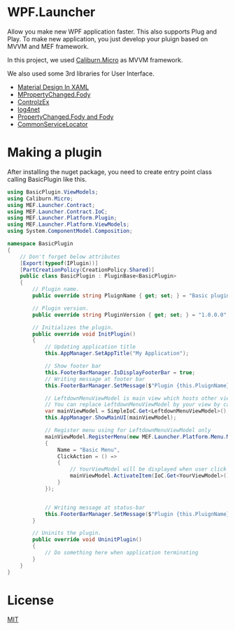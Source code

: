# WPF.Launcher
Allow you make new WPF application faster. This also supports Plug and Play.
To make new application, you just develop your pluign based on MVVM and MEF framework.

In this project, we used [Caliburn.Micro](http://materialdesigninxaml.net/) as MVVM framework.

We also used some 3rd libraries for User Interface.
* [Material Design In XAML](http://materialdesigninxaml.net/)
* [MPropertyChanged.Fody](https://github.com/Fody/PropertyChanged)
* [ControlzEx](https://github.com/ControlzEx/ControlzEx)
* [log4net](http://logging.apache.org/log4net/)
* [PropertyChanged.Fody and Fody](https://github.com/Fody/PropertyChanged)
* [CommonServiceLocator](https://github.com/unitycontainer/commonservicelocator)


# Making a plugin
After installing the nuget package, you need to create entry point class calling BasicPlugin like this.

```csharp
using BasicPlugin.ViewModels;
using Caliburn.Micro;
using MEF.Launcher.Contract;
using MEF.Launcher.Contract.IoC;
using MEF.Launcher.Platform.Plugin;
using MEF.Launcher.Platform.ViewModels;
using System.ComponentModel.Composition;

namespace BasicPlugin
{
    // Don't forget below attributes
    [Export(typeof(IPlugin))]
    [PartCreationPolicy(CreationPolicy.Shared)]
    public class BasicPlugin : PluginBase<BasicPlugin>
    {
        // Plugin name.
        public override string PluignName { get; set; } = "Basic plugin";

        // Plugin version.
        public override string PluginVersion { get; set; } = "1.0.0.0";

        // Initializes the plugin.
        public override void InitPlugin()
        {
            // Updating application title
            this.AppManager.SetAppTitle("My Application");

            // Show footer bar
            this.FooterBarManager.IsDisplayFooterBar = true;
            // Writing message at footer bar
            this.FooterBarManager.SetMessage($"Plugin {this.PluignName} is initializing");

            // LeftdownMenuViewModel is main view which hosts other views and supports left-menu as well
            // You can replace LeftdownMenuViewModel by your view by calling this.AppManager.ShowMainUI(<your view model>);
            var mainViewModel = SimpleIoC.Get<LeftdownMenuViewModel>();
            this.AppManager.ShowMainUI(mainViewModel);

            // Register menu using for LeftdownMenuViewModel only
            mainViewModel.RegisterMenu(new MEF.Launcher.Platform.Menu.MenuItemEx
            {
                Name = "Basic Menu",
                ClickAction = () =>
                {
                    // YourViewModel will be displayed when user click onto this button <Basic Menu>
                    mainViewModel.ActivateItem(IoC.Get<YourViewModel>());
                }
            });


            // Writing message at status-bar
            this.FooterBarManager.SetMessage($"Plugin {this.PluignName} is initialized");
        }

        // Uninits the plugin.
        public override void UninitPlugin()
        {
            // Do something here when application terminating
        }
    }
}

```

# License
[MIT](https://choosealicense.com/licenses/mit/)
